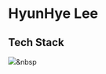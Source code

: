 # HyunHye Lee


## Tech Stack

<img src="https://img.shields.io/badge/Python-3766AB?style=flat-square&logo=Python&logoColor=white"/></a>&nbsp
